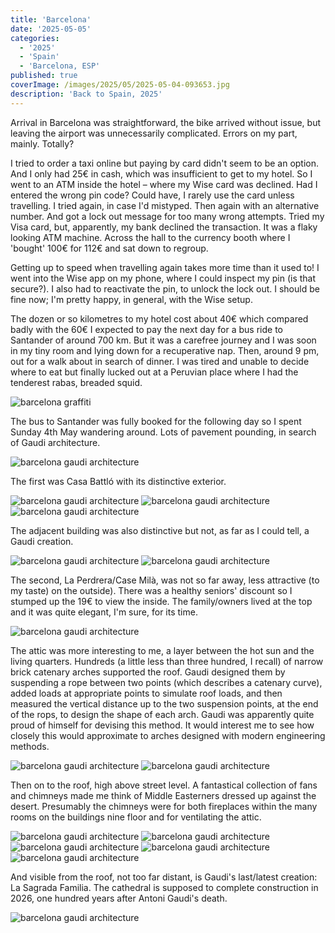 ```yaml
---
title: 'Barcelona'
date: '2025-05-05'
categories:
  - '2025'
  - 'Spain'
  - 'Barcelona, ESP'
published: true
coverImage: /images/2025/05/2025-05-04-093653.jpg
description: 'Back to Spain, 2025'
---
```


<script>
  import Img from '$lib/components/Img.svelte'
  import DayCardHGroup from '$lib/components/DayCardHGroup.svelte'
</script>

<section class="card">
  
  <DayCardHGroup
    where="Barcelona"
    when="2025-05-04"
  />

  <p>Arrival in Barcelona was straightforward, the bike arrived without issue, but leaving the airport was unnecessarily complicated. Errors on my part, mainly. Totally?</p>
  <p>I tried to order a taxi online but paying by card didn't seem to be an option. And I only had 25&euro; in cash, which was insufficient to get to my hotel. So I went to an ATM inside the hotel &ndash; where my Wise card was declined. Had I entered the wrong pin code? Could have, I rarely use the card unless travelling. I tried again, in case I'd mistyped. Then again with an alternative number. And got a lock out message for too many wrong attempts. Tried my Visa card, but, apparently, my bank declined the transaction. It was a flaky looking ATM machine. Across the hall to the currency booth where I 'bought' 100&euro; for 112&euro; and sat down to regroup.</p>
  <p>Getting up to speed when travelling again takes more time than it used to! I went into the Wise app on my phone, where I could inspect my pin (is that secure?). I also had to reactivate the pin, to unlock the lock out. I should be fine now; I'm pretty happy, in general, with the Wise setup.</p>
  <p>The dozen or so kilometres to my hotel cost about 40&euro; which compared badly with the 60&euro; I expected to pay the next day for a bus ride to Santander of around 700 km. But it was a carefree journey and I was soon in my tiny room and lying down for a recuperative nap. Then, around 9 pm, out for a walk about in search of dinner. I was tired and unable to decide where to eat but finally lucked out at a Peruvian place where I had the tenderest rabas, breaded squid.</p>

<Img
  src="/images/2025/05/2025-05-04-034650.jpg"
  alt="barcelona graffiti"
/>

  <p>The bus to Santander was fully booked for the following day so I spent Sunday 4th May  wandering around. Lots of pavement pounding, in search of Gaudi architecture.</p>

<Img
  src="/images/2025/05/2025-05-04-070329.jpg"
  alt="barcelona gaudi architecture"
/>

<p>The first was Casa Battl&oacute; with its distinctive exterior.</p>
<Img
  src="/images/2025/05/2025-05-04-070415.jpg"
  alt="barcelona gaudi architecture"
/>
<Img
  src="/images/2025/05/2025-05-04-070549.jpg"
  alt="barcelona gaudi architecture"
/>
<Img
  src="/images/2025/05/2025-05-04-070557.jpg"
  alt="barcelona gaudi architecture"
/>
<p>The adjacent building was also distinctive but not, as far as I could tell, a Gaudi creation. </p>
<Img
  src="/images/2025/05/2025-05-04-093901.jpg"
  alt="barcelona gaudi architecture"
/>
<Img
  src="/images/2025/05/2025-05-04-073257.jpg"
  alt="barcelona gaudi architecture"
/>

<p>The second, La Perdrera/Case Mil&agrave;, was not so far away, less attractive (to my taste) on the outside). There was a healthy seniors' discount so I stumped up the 19&euro; to view the inside. The family/owners lived at the top and it was quite elegant, I'm sure, for its time.    </p>

<Img
  src="/images/2025/05/2025-05-04-075307.jpg"
  alt="barcelona gaudi architecture"
/>

<!-- <Img
  src="/images/2025/05/2025-05-04-074043.jpg"
  alt="barcelona gaudi architecture"
/> -->

<p>The attic was more interesting to me, a layer between the hot sun and the living quarters. Hundreds (a little less than three hundred, I recall) of narrow brick catenary arches supported the roof. Gaudi designed them by suspending a rope between two points (which describes a catenary curve), added loads at appropriate points to simulate roof loads, and then measured the vertical distance up to the two suspension points, at the end of the rops, to design the shape of each arch. Gaudi was apparently quite proud of himself for devising this method. It would interest me to see how closely this would approximate to arches designed with modern engineering methods. </p>
<Img
  src="/images/2025/05/2025-05-04-081009.jpg"
  alt="barcelona gaudi architecture"
/>
<Img
  src="/images/2025/05/2025-05-04-081122.jpg"
  alt="barcelona gaudi architecture"
/>
<p>Then on to the roof, high above street level. A fantastical collection of fans and chimneys made me think of Middle Easterners dressed up against the desert. Presumably the chimneys were for both fireplaces within the many rooms on the buildings nine floor and for ventilating the attic.</p>
<Img
  src="/images/2025/05/2025-05-04-082023.jpg"
  alt="barcelona gaudi architecture"
/>
<Img
  src="/images/2025/05/2025-05-04-082050.jpg"
  alt="barcelona gaudi architecture"
/>
<Img
  src="/images/2025/05/2025-05-04-082354.jpg"
  alt="barcelona gaudi architecture"
/>
<Img
  src="/images/2025/05/2025-05-04-082609.jpg"
  alt="barcelona gaudi architecture"
/>
<Img
  src="/images/2025/05/2025-05-04-083248.jpg"
  alt="barcelona gaudi architecture"
/>
<p>And visible from the roof, not too far distant, is Gaudi's last/latest creation:  La Sagrada Familia. The cathedral is supposed to complete construction in 2026, one hundred years after Antoni Gaudi's death.</p>
<Img
  src="/images/2025/05/2025-05-04-085129.jpg"
  alt="barcelona gaudi architecture"
/>
<!-- <Img
  src="/images/2025/05/2025-05-04-093552.jpg"
  alt="barcelona gaudi architecture"
/>
<Img
  src="/images/2025/05/2025-05-04-093641.jpg"
  alt="barcelona gaudi architecture"
/>
<Img
  src="/images/2025/05/2025-05-04-093653.jpg"
  alt="barcelona gaudi architecture"
/>
<Img
  src="/images/2025/05/2025-05-04-093856.jpg"
  alt="barcelona gaudi architecture"
/> -->

  </section>
